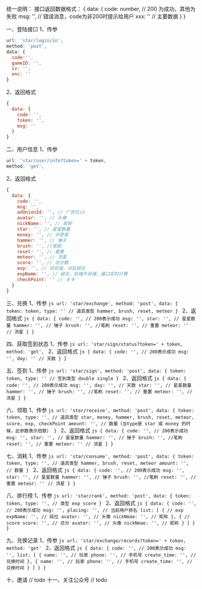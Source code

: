 统一说明：
  接口返回数据格式：
    {
      data: {
        code: number, // 200 为成功，其他为失败
        msg: '', // 错误消息，code为非200时提示给用户
        xxx: '' // 主要数据
      }
    }

一、登陆接口
  1、传参
  ```js
  url: 'star/login/in',
  method: 'post',
  data: {
    code:'',
    gameID: '',
    iv: '',
    enc: ''
  }
  ```
  2、返回格式
  ```js
  {
    data: {
      code: '',
      token: '',
      msg: ''
    }
  }
  ```

二、用户信息
  1、传参
  ```js
  url: 'star/user/info?token=' + token,
  method: 'get',
  ```
  2、返回格式
  ```js
  {
    data: {
      code: '',
      msg: '',
      adUnionId: '', // 广告位id
      avatar: '', // 头像
      nickName: '', // 昵称
      star: '', // 星星数量
      money: '', // 许愿星
      hammer: '', // 锤子
      brush: '', //笔刷
      reset: '', // 重置
      meteor: '', // 流星
      score: '', // 总分数
      exp: '', // 经验值，对应段位
      expName: '', // 段位，后端不存储，接口实时计算
      checkPoint: '' // 关卡
    }
  }
  ```

三、兑换
     1、传参
     ```js
     url: 'star/exchange',
     method: 'post',
     data: {
       token: token,
       type: '' // 道具类型 hammer, brush, reset, meteor
     }
     ```
     2、返回格式
     ```js
     {
       data: {
         code: '', // 200表示成功
         msg: '',
         star: '', // 星星数量
         hammer: '', // 锤子
         brush: '', //笔刷
         reset: '', // 重置
         meteor: '' // 流星
       }
     }
     ```

四、获取签到状态
     1、传参
     ```js
     url: 'star/sign/status?token=' + token,
     method: 'get',
     ```
     2、返回格式
     ```js
     {
       data: {
         code: '', // 200表示成功
         msg: '',
         day: '' // 天数
       }
     }
     ```

五、签到
     1、传参
     ```js
     url: 'star/sign',
     method: 'post',
     data: {
      token: token,
      type: '' // 签到类型 double single
     }
     ```
     2、返回格式
     ```js
     {
       data: {
         code: '', // 200表示成功
         msg: '',
         day: '', // 天数
         star: '', // 星星数量
         hammer: '', // 锤子
         brush: '', //笔刷
         reset: '', // 重置
         meteor: '', // 流星
       }
     }
     ```

六、领取
     1、传参
     ```js
     url: 'star/receive',
     method: 'post',
     data: {
       token: token,
       type: '', // 道具类型 star, money, hammer, brush, reset, meteor, score, exp, checkPoint
       amount: '', // 数量（当type是 star 或 money 的时候，此参数表示倍数）
     }
     ```
     2、返回格式
     ```js
     {
       data: {
         code: '', // 200表示成功
         msg: '',
         star: '', // 星星数量
         hammer: '', // 锤子
         brush: '', //笔刷
         reset: '', // 重置
         meteor: '' // 流星
       }
     }
     ```

七、消耗
     1、传参
     ```js
     url: 'star/consume',
     method: 'post',
     data: {
       token: token,
       type: '', // 道具类型 hammer, brush, reset, meteor
       amount: '', // 数量
     }
     ```
     2、返回格式
     ```js
     {
       data: {
         code: '', // 200表示成功
         msg: '',
         star: '', // 星星数量
         hammer: '', // 锤子
         brush: '', //笔刷
         reset: '', // 重置
         meteor: '' // 流星
       }
     }
     ```

八、排行榜
     1、传参
     ```js
     url: 'star/rank',
     method: 'post',
     data: {
       token: token,
       type: '', // 类型 exp score
     }
     ```
     2、返回格式
     ```js
     {
       data: {
         code: '', // 200表示成功
         msg: '',
         placing: '', // 当前用户排名
         list: [
          { // exp
            expName: '', // 段位
            avator: '', // 头像
            nickNmae: '', // 昵称
          },
          { // score
            score: '', // 总分
            avator: '', // 头像
            nickNmae: '', // 昵称
          }
         ]
       }
     }
     ```

九、兑换记录
     1、传参
     ```js
     url: 'star/exchange/records?token=' + token,
     method: 'get'
     ```
     2、返回格式
     ```js
     {
       data: {
         code: '', // 200表示成功
         msg: '',
         list: [
          {
            name: '', // 玩家
            phone: '', // 手机号
            create_time: '', // 兑换时间
          },
          {
            name: '', // 玩家
            phone: '', // 手机号
            create_time: '', // 兑换时间
          }
         ]
       }
     }
     ```

十、邀请  // todo
十一、关注公众号 // todo
